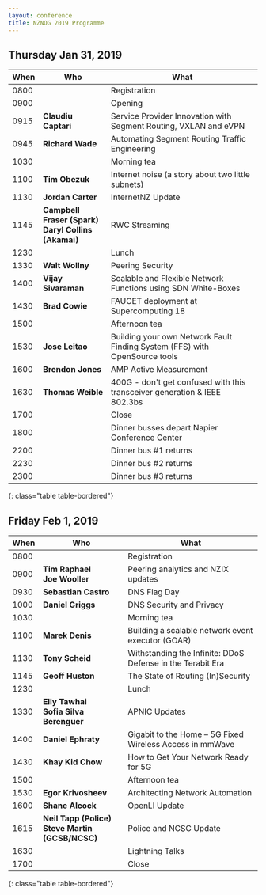 ```yaml
---
layout: conference
title: NZNOG 2019 Programme
---
```


## Thursday Jan 31, 2019

| When | Who | What |
| --- | --- | --- |
| 0800 | | Registration |
| 0900 | | Opening |
| 0915 | **Claudiu Captari** | Service Provider Innovation with Segment Routing, VXLAN and eVPN |
| 0945 | **Richard Wade** | Automating Segment Routing Traffic Engineering |
| 1030 | | Morning tea |
| 1100 | **Tim Obezuk** | Internet noise (a story about two little subnets) |
| 1130 | **Jordan Carter** | InternetNZ Update |
| 1145 | **Campbell Fraser (Spark)<br/>Daryl Collins (Akamai)** | RWC Streaming |
| 1230 | | Lunch |
| 1330 | **Walt Wollny** | Peering Security |
| 1400 | **Vijay Sivaraman** | Scalable and Flexible Network Functions using SDN White-Boxes |
| 1430 | **Brad Cowie** | FAUCET deployment at Supercomputing 18 |
| 1500 | | Afternoon tea |
| 1530 | **Jose Leitao** | Building your own Network Fault Finding System (FFS) with OpenSource tools |
| 1600 | **Brendon Jones** | AMP Active Measurement |
| 1630 | **Thomas Weible** | 400G - don't get confused with this transceiver generation & IEEE 802.3bs |
| 1700 | | Close |
| 1800 | | Dinner busses depart Napier Conference Center |
| 2200 | | Dinner bus #1 returns |
| 2230 | | Dinner bus #2 returns |
| 2300 | | Dinner bus #3 returns |
{: class="table table-bordered"}

## Friday Feb 1, 2019

| When | Who | What |
| --- | --- | --- |
| 0800 | | Registration |
| 0900 | **Tim Raphael<br/>Joe Wooller** | Peering analytics and NZIX updates |
| 0930 | **Sebastian Castro** | DNS Flag Day |
| 1000 | **Daniel Griggs** | DNS Security and Privacy |
| 1030 | | Morning tea |
| 1100 | **Marek Denis** | Building a scalable network event executor (GOAR) |
| 1130 | **Tony Scheid** | Withstanding the Infinite: DDoS Defense in the Terabit Era |
| 1145 | **Geoff Huston** | The State of Routing (In)Security |
| 1230 | | Lunch |
| 1330 | **Elly Tawhai<br/>Sofia Silva Berenguer** | APNIC Updates |
| 1400 | **Daniel Ephraty** | Gigabit to the Home – 5G Fixed Wireless Access in mmWave |
| 1430 | **Khay Kid Chow** | How to Get Your Network Ready for 5G |
| 1500 | | Afternoon tea |
| 1530 | **Egor Krivosheev** | Architecting Network Automation |
| 1600 | **Shane Alcock** | OpenLI Update |
| 1615 | **Neil Tapp (Police)<br/>Steve Martin (GCSB/NCSC)** | Police and NCSC Update |
| 1630 | | Lightning Talks |
| 1700 | | Close |
{: class="table table-bordered"}
